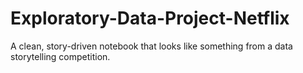 # Exploratory-Data-Project-Netflix
A clean, story-driven notebook that looks like something from a data storytelling competition.
